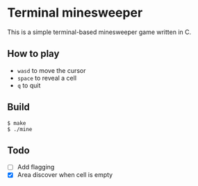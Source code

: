 # Terminal minesweeper

This is a simple terminal-based minesweeper game written in C.

## How to play

- `wasd` to move the cursor
- `space` to reveal a cell
- `q` to quit

## Build

```console
$ make
$ ./mine
```


## Todo

- [ ] Add flagging
- [X] Area discover when cell is empty 
